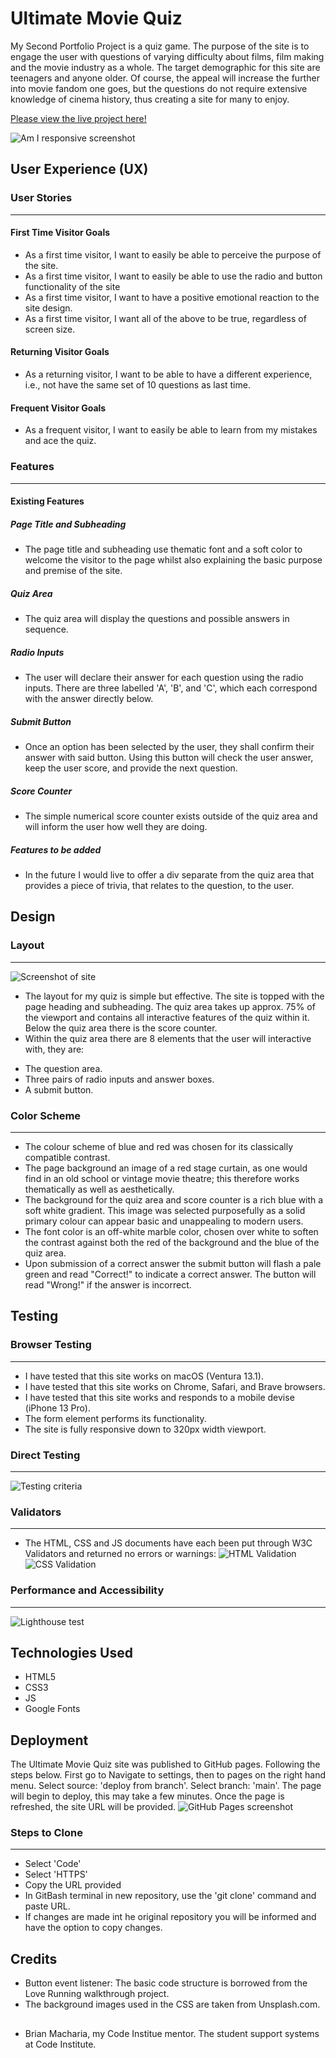 # Ultimate Movie Quiz
My Second Portfolio Project is a quiz game. The purpose of the site is to engage the user with questions of varying difficulty about films, film making and the movie industry as a whole. The target demographic for this site are teenagers and anyone older. Of course, the appeal will increase the further into movie fandom one goes, but the questions do not require extensive knowledge of cinema history, thus creating a site for many to enjoy.

[Please view the live project here!](https://blahblahblah589.github.io/portfolio-project-2/)

![Am I responsive screenshot](/documentation/am-i-responsive-project2.png)

## User Experience (UX)
### User Stories
----------------------------
#### First Time Visitor Goals
- As a first time visitor, I want to easily be able to perceive the purpose of the site.
- As a first time visitor, I want to easily be able to use the radio and button functionality of the site
- As a first time visitor, I want to have a positive emotional reaction to the site design.
- As a first time visitor, I want all of the above to be true, regardless of screen size.
#### Returning Visitor Goals
- As a returning visitor, I want to be able to have a different experience, i.e., not have the same set of 10 questions as last time.
#### Frequent Visitor Goals
- As a frequent visitor, I want to easily be able to learn from my mistakes and ace the quiz.

### Features
----------------------------
#### Existing Features
##### Page Title and Subheading
- The page title and subheading use thematic font and a soft color to welcome the visitor to the page whilst also explaining the basic purpose and premise of the site.
##### Quiz Area
- The quiz area will display the questions and possible answers in sequence.
##### Radio Inputs
- The user will declare their answer for each question using the radio inputs. There are three labelled 'A', 'B', and 'C', which each correspond with the answer directly below.
##### Submit Button
- Once an option has been selected by the user, they shall confirm their answer with said button. Using this button will check the user answer, keep the user score, and provide the next question.
##### Score Counter
- The simple numerical score counter exists outside of the quiz area and will inform the user how well they are doing.
##### Features to be added
- In the future I would live to offer a div separate from the quiz area that provides a piece of trivia, that relates to the question, to the user.
## Design
### Layout
----------------------------
![Screenshot of site](/documentation/project2-site.png)
- The layout for my quiz is simple but effective. The site is topped with the page heading and subheading. The quiz area takes up approx. 75% of the viewport and contains all interactive features of the quiz within it. Below the quiz area there is the score counter.
- Within the quiz area there are 8 elements that the user will interactive with, they are:
* The question area.
* Three pairs of radio inputs and answer boxes.
* A submit button.
### Color Scheme
----------------------------
- The colour scheme of blue and red was chosen for its classically compatible contrast. 
- The page background an image of a red stage curtain, as one would find in an old school or vintage movie theatre; this therefore works thematically as well as aesthetically. 
- The background for the quiz area and score counter is a rich blue with a soft white gradient. This image was selected purposefully as a solid primary colour can appear basic and unappealing to modern users.
- The font color is an off-white marble color, chosen over white to soften the contrast against both the red of the background and the blue of the quiz area.
- Upon submission of a correct answer the submit button will flash a pale green and read "Correct!" to indicate a correct answer. The button will read "Wrong!" if the answer is incorrect.
## Testing
### Browser Testing
----------------------------
- I have tested that this site works on macOS (Ventura 13.1).
- I have tested that this site works on Chrome, Safari, and Brave browsers.
- I have tested that this site works and responds to a mobile devise (iPhone 13 Pro).
- The form element performs its functionality.
- The site is fully responsive down to 320px width viewport.
### Direct Testing
----------------------------
![Testing criteria](/documentation/js-testing.png)
### Validators
----------------------------
- The HTML, CSS and JS documents have each been put through W3C Validators and returned no errors or warnings:
![HTML Validation](/documentation/html-validation.png)
![CSS Validation](/documentation/css-validation.png)
### Performance and Accessibility
----------------------------
![Lighthouse test](/documentation/project2-lighthouse.png)
## Technologies Used
- HTML5
- CSS3
- JS
- Google Fonts
## Deployment
The Ultimate Movie Quiz site was published to GitHub pages. Following the steps below.
First go to 
Navigate to settings, then to pages on the right hand menu.
Select source: 'deploy from branch'. Select branch: 'main'.
The page will begin to deploy, this may take a few minutes. Once the page is refreshed, the site URL will be provided.
![GitHub Pages screenshot](/documentation/project2-github.png)
### Steps to Clone
----------------------------
- Select 'Code'
- Select 'HTTPS'
- Copy the URL provided
- In GitBash terminal in new repository, use the 'git clone' command and paste URL.
- If changes are made int he original repository you will be informed and have the option to copy changes.
## Credits
- Button event listener: The basic code structure is borrowed from the Love Running walkthrough project.
- The background images used in the CSS are taken from Unsplash.com. 
##
- Brian Macharia, my Code Institue mentor. The student support systems at Code Institute.

